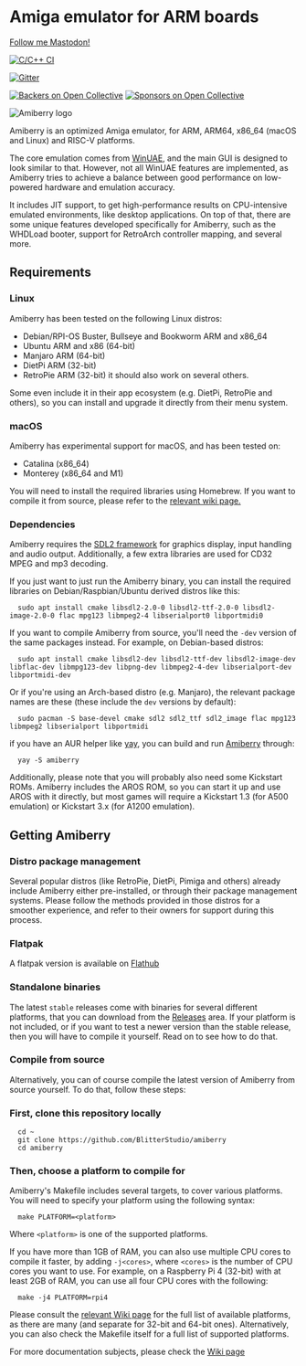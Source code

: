 # Amiga emulator for ARM boards

<a rel="me" href="https://mastodon.social/@midwan">Follow me Mastodon!</a>

[![C/C++ CI](https://github.com/midwan/amiberry/actions/workflows/c-cpp.yml/badge.svg)](https://github.com/midwan/amiberry/actions/workflows/c-cpp.yml)

[![Gitter](https://badges.gitter.im/amiberry/Amiberry.svg)](https://gitter.im/amiberry/Amiberry?utm_source=badge&utm_medium=badge&utm_campaign=pr-badge)

[![Backers on Open Collective](https://opencollective.com/amiberry/backers/badge.svg)](#backers) [![Sponsors on Open Collective](https://opencollective.com/amiberry/sponsors/badge.svg)](#sponsors)

![Amiberry logo](https://i2.wp.com/blitterstudio.com/wp-content/uploads/2020/01/Logo-v3-1.png?resize=768%2C543&ssl=1)

Amiberry is an optimized Amiga emulator, for ARM, ARM64, x86_64 (macOS and Linux) and RISC-V platforms.

The core emulation comes from [WinUAE](https://www.winuae.net), and the main GUI is designed to look similar to that. However, not all WinUAE features are implemented, as Amiberry tries to achieve a balance between good performance on low-powered hardware and emulation accuracy.

It includes JIT support, to get high-performance results on CPU-intensive emulated environments, like desktop applications. On top of that, there are some unique features developed specifically for Amiberry, such as the WHDLoad booter, support for RetroArch controller mapping, and several more.

## Requirements

### Linux

Amiberry has been tested on the following Linux distros:

- Debian/RPI-OS Buster, Bullseye and Bookworm ARM and x86_64
- Ubuntu ARM and x86 (64-bit)
- Manjaro ARM (64-bit)
- DietPi ARM (32-bit)
- RetroPie ARM (32-bit)
it should also work on several others.

Some even include it in their app ecosystem (e.g. DietPi, RetroPie and others), so you can install and upgrade it directly from their menu system.

### macOS

Amiberry has experimental support for macOS, and has been tested on:

- Catalina (x86_64)
- Monterey (x86_64 and M1)

You will need to install the required libraries using Homebrew.
If you want to compile it from source, please refer to the [relevant wiki page.](https://github.com/BlitterStudio/amiberry/wiki/Compiling-for-macOS)

### Dependencies

Amiberry requires the [SDL2 framework](https://libsdl.org) for graphics display, input handling and audio output. Additionally, a few extra libraries are used for CD32 MPEG and mp3 decoding.

If you just want to just run the Amiberry binary, you can install the required libraries on Debian/Raspbian/Ubuntu derived distros like this:

      sudo apt install cmake libsdl2-2.0-0 libsdl2-ttf-2.0-0 libsdl2-image-2.0-0 flac mpg123 libmpeg2-4 libserialport0 libportmidi0

If you want to compile Amiberry from source, you'll need the `-dev` version of the same packages instead. For example, on Debian-based distros:

      sudo apt install cmake libsdl2-dev libsdl2-ttf-dev libsdl2-image-dev libflac-dev libmpg123-dev libpng-dev libmpeg2-4-dev libserialport-dev libportmidi-dev

Or if you're using an Arch-based distro (e.g. Manjaro), the relevant package names are these (these include the `dev` versions by default):

      sudo pacman -S base-devel cmake sdl2 sdl2_ttf sdl2_image flac mpg123 libmpeg2 libserialport libportmidi

if you have an AUR helper like [yay](https://github.com/Jguer/yay), you can build and run [Amiberry](https://aur.archlinux.org/packages/amiberry) through:

      yay -S amiberry

Additionally, please note that you will probably also need some Kickstart ROMs. Amiberry includes the AROS ROM, so you can start it up and use AROS with it directly, but most games will require a Kickstart 1.3 (for A500 emulation) or Kickstart 3.x (for A1200 emulation).

## Getting Amiberry

### Distro package management

Several popular distros (like RetroPie, DietPi, Pimiga and others) already include Amiberry either pre-installed, or through their package management systems. Please follow the methods provided in those distros for a smoother experience, and refer to their owners for support during this process.

### Flatpak

A flatpak version is available on [Flathub](https://flathub.org/apps/com.blitterstudio.amiberry)

### Standalone binaries

The latest `stable` releases come with binaries for several different platforms, that you can download from the [Releases](https://github.com/midwan/amiberry/releases) area. If your platform is not included, or if you want to test a newer version than the stable release, then you will have to compile it yourself. Read on to see how to do that.

### Compile from source

Alternatively, you can of course compile the latest version of Amiberry from source yourself. To do that, follow these steps:

### First, clone this repository locally

      cd ~
      git clone https://github.com/BlitterStudio/amiberry
      cd amiberry

### Then, choose a platform to compile for

Amiberry's Makefile includes several targets, to cover various platforms.
You will need to specify your platform using the following syntax:

      make PLATFORM=<platform>

Where `<platform>` is one of the supported platforms. 

If you have more than 1GB of RAM, you can also use multiple CPU cores to compile it faster, by adding `-j<cores>`, where `<cores>` is the number of CPU cores you want to use. For example, on a Raspberry Pi 4 (32-bit) with at least 2GB of RAM, you can use all four CPU cores with the following:

      make -j4 PLATFORM=rpi4

Please consult the [relevant Wiki page](https://github.com/BlitterStudio/amiberry/wiki/Available-Platforms) for the full list of available platforms, as there are many (and separate for 32-bit and 64-bit ones).
Alternatively, you can also check the Makefile itself for a full list of supported platforms.

For more documentation subjects, please check the [Wiki page](https://github.com/BlitterStudio/amiberry/wiki)
